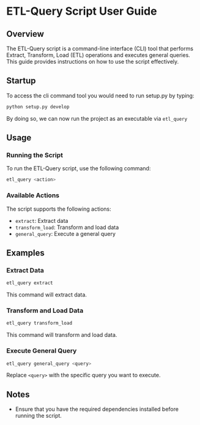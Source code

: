 # ETL-Query Script User Guide

## Overview

The ETL-Query script is a command-line interface (CLI) tool that performs Extract, Transform, Load (ETL) operations and executes general queries. This guide provides instructions on how to use the script effectively.

## Startup 
To access the cli command tool you would need to run setup.py by typing:

```bash
python setup.py develop
```
By doing so, we can now run the project as an executable via `etl_query`

## Usage

### Running the Script

To run the ETL-Query script, use the following command:

```bash
etl_query <action> 
```

### Available Actions

The script supports the following actions:

- `extract`: Extract data
- `transform_load`: Transform and load data
- `general_query`: Execute a general query

## Examples

### Extract Data

```bash
etl_query extract
```

This command will extract data.

### Transform and Load Data

```bash
etl_query transform_load
```

This command will transform and load data.

### Execute General Query

```bash
etl_query general_query <query>
```

Replace `<query>` with the specific query you want to execute.

## Notes

- Ensure that you have the required dependencies installed before running the script.